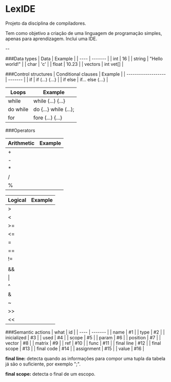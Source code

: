 # LexIDE
Projeto da disciplina de compiladores.

Tem como objetivo a criação de uma linguagem de programação simples, apenas para aprendizagem. Inclui uma IDE.

--

###Data types
| Data | Example |
| ---- | ------- |
| int | 16 |
| string | "Hello world!" |
| char | 'c' |
| float | 10.23 |
| vectors | int vet[] |

###Control structures
| Conditional clauses | Example |
| ------------------- | ------- |
| if | if (...) {...} |
| if else | if... else {...} |

| Loops | Example |
| ----- | ------- |
| while | while (...) {...} |
| do while | do {...} while (...); |
| for | fore (...) {...} |

###Operators

| Arithmetic | Example |
| ---------- | ------- |
| + | |
| - | |
| * | |
| / | |
| % | |

| Logical | Example |
| ------- | ------- |
| > | |
| < | |
| >= | |
| <= | |
| = | |
| == | |
| != | |
| || | |
| && | |
| \| | |
| ^ | |
| & | |
| ~ | |
| >> | |
| << | |

###Semantic actions
| what | id |
| ---- | ------- |
| name | #1 |
| type | #2 |
| inicialized | #3 |
| used | #4 |
| scope | #5 |
| param | #6 |
| position | #7 |
| vector | #8 |
| matrix | #9 |
| ref | #10 |
| func | #11 |
| final line | #12 |
| final scope | #13 |
| final code | #14 |
| assignment | #15 |
| value | #16 |

**final line:** detecta quando as informações para compor uma tupla da tabela já são o suficiente, por exemplo ";".

**final scope:** detecta o final de um escopo.

